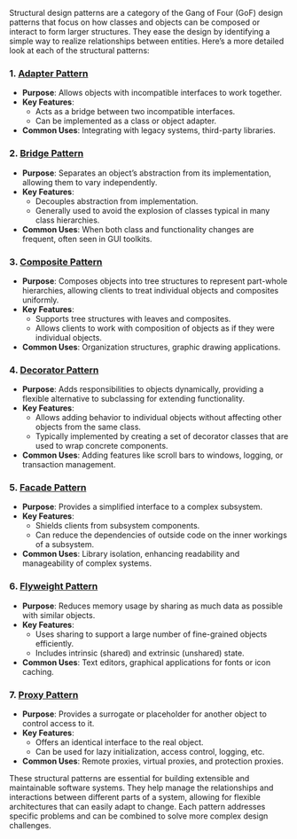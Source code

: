 Structural design patterns are a category of the Gang of Four (GoF) design patterns that focus on how classes and objects can be composed or interact to form larger structures. They ease the design by identifying a simple way to realize relationships between entities. Here’s a more detailed look at each of the structural patterns:

### 1. [Adapter Pattern](https://github.com/NikolaiKovalenko/edu-gof-patterns/tree/main/structural/Adapter)
- **Purpose**: Allows objects with incompatible interfaces to work together.
- **Key Features**:
  - Acts as a bridge between two incompatible interfaces.
  - Can be implemented as a class or object adapter.
- **Common Uses**: Integrating with legacy systems, third-party libraries.

### 2. [Bridge Pattern](https://github.com/NikolaiKovalenko/edu-gof-patterns/tree/main/structural/Bridge)
- **Purpose**: Separates an object’s abstraction from its implementation, allowing them to vary independently.
- **Key Features**:
  - Decouples abstraction from implementation.
  - Generally used to avoid the explosion of classes typical in many class hierarchies.
- **Common Uses**: When both class and functionality changes are frequent, often seen in GUI toolkits.

### 3. [Composite Pattern](https://github.com/NikolaiKovalenko/edu-gof-patterns/tree/main/structural/Composite)
- **Purpose**: Composes objects into tree structures to represent part-whole hierarchies, allowing clients to treat individual objects and composites uniformly.
- **Key Features**:
  - Supports tree structures with leaves and composites.
  - Allows clients to work with composition of objects as if they were individual objects.
- **Common Uses**: Organization structures, graphic drawing applications.

### 4. [Decorator Pattern](https://github.com/NikolaiKovalenko/edu-gof-patterns/tree/main/structural/Decorator)
- **Purpose**: Adds responsibilities to objects dynamically, providing a flexible alternative to subclassing for extending functionality.
- **Key Features**:
  - Allows adding behavior to individual objects without affecting other objects from the same class.
  - Typically implemented by creating a set of decorator classes that are used to wrap concrete components.
- **Common Uses**: Adding features like scroll bars to windows, logging, or transaction management.

### 5. [Facade Pattern](https://github.com/NikolaiKovalenko/edu-gof-patterns/tree/main/structural/Facade)
- **Purpose**: Provides a simplified interface to a complex subsystem.
- **Key Features**:
  - Shields clients from subsystem components.
  - Can reduce the dependencies of outside code on the inner workings of a subsystem.
- **Common Uses**: Library isolation, enhancing readability and manageability of complex systems.

### 6. [Flyweight Pattern](https://github.com/NikolaiKovalenko/edu-gof-patterns/tree/main/structural/Flyweight)
- **Purpose**: Reduces memory usage by sharing as much data as possible with similar objects.
- **Key Features**:
  - Uses sharing to support a large number of fine-grained objects efficiently.
  - Includes intrinsic (shared) and extrinsic (unshared) state.
- **Common Uses**: Text editors, graphical applications for fonts or icon caching.

### 7. [Proxy Pattern](https://github.com/NikolaiKovalenko/edu-gof-patterns/tree/main/structural/Proxy)
- **Purpose**: Provides a surrogate or placeholder for another object to control access to it.
- **Key Features**:
  - Offers an identical interface to the real object.
  - Can be used for lazy initialization, access control, logging, etc.
- **Common Uses**: Remote proxies, virtual proxies, and protection proxies.

These structural patterns are essential for building extensible and maintainable software systems. They help manage the relationships and interactions between different parts of a system, allowing for flexible architectures that can easily adapt to change. Each pattern addresses specific problems and can be combined to solve more complex design challenges.